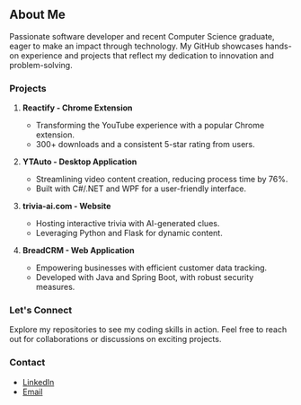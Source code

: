 ## About Me

Passionate software developer and recent Computer Science graduate, eager to make an impact through technology. My GitHub showcases hands-on experience and projects that reflect my dedication to innovation and problem-solving.

### Projects

1. **Reactify - Chrome Extension**
   - Transforming the YouTube experience with a popular Chrome extension.
   - 300+ downloads and a consistent 5-star rating from users.

2. **YTAuto - Desktop Application**
   - Streamlining video content creation, reducing process time by 76%.
   - Built with C#/.NET and WPF for a user-friendly interface.

3. **trivia-ai.com - Website**
   - Hosting interactive trivia with AI-generated clues.
   - Leveraging Python and Flask for dynamic content.

4. **BreadCRM - Web Application**
   - Empowering businesses with efficient customer data tracking.
   - Developed with Java and Spring Boot, with robust security measures.

### Let's Connect

Explore my repositories to see my coding skills in action. Feel free to reach out for collaborations or discussions on exciting projects.

### Contact

- [LinkedIn](https://www.linkedin.com/in/zachariahweaver)
- [Email](mailto:zachariahjweaver@gmail.com)
